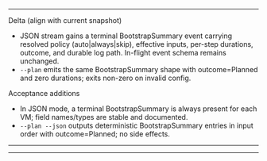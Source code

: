 
---
Delta (align with current snapshot)
- JSON stream gains a terminal BootstrapSummary event carrying resolved policy (auto|always|skip), effective inputs, per-step durations, outcome, and durable log path. In-flight event schema remains unchanged.
- `--plan` emits the same BootstrapSummary shape with outcome=Planned and zero durations; exits non-zero on invalid config.

Acceptance additions
- In JSON mode, a terminal BootstrapSummary is always present for each VM; field names/types are stable and documented.
- `--plan --json` outputs deterministic BootstrapSummary entries in input order with outcome=Planned; no side effects.
---

---

